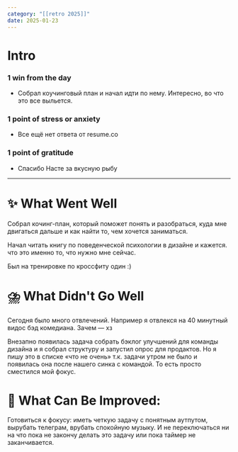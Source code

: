 ```yaml
---
category: "[[retro 2025]]"
date: 2025-01-23
---
```


# Intro
### 1 win from the day
- Собрал коучинговый план и начал идти по нему. Интересно, во что это все выльется.
### 1 point of stress or anxiety
- Все ещё нет ответа от resume.co
### 1 point of gratitude
- Спасибо Насте за вкусную рыбу
---
# **✨ What Went Well**

Собрал кочинг-план, который поможет понять и разобраться, куда мне двигаться дальше и как найти то, чем хочется заниматься. 

Начал читать книгу по поведенческой психологии в дизайне и кажется. что это именно то, что нужно мне сейчас. 

Был на тренировке по кроссфиту один :) 


#  **⛈️ What Didn't Go Well**

Сегодня было много отвлечений. Например я отвлекся на 40 минутный видос бэд комедиана. Зачем — хз

Внезапно появилась задача собрать бэклог улучшений для команды дизайна и я собрал структуру и запустил опрос для продактов. Но я пишу это в списке «что не очень» т.к. задачи утром не было и появилась она после нашего синка с командой. То есть просто сместился мой фокус. 

# **💫 What Can Be Improved**:

Готовиться к фокусу: иметь четкую задачу с понятным аутпутом, вырубать телеграм, врубать спокойную музыку. И не переключаться ни на что пока не закончу делать это задачу или пока таймер не заканчивается. 




